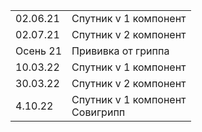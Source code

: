 |   |   |
|---|---|
|02.06.21|Спутник v 1 компонент|
|02.07.21|Спутник v 2 компонент|
|Осень 21|Прививка от гриппа|
|10.03.22|Спутник v 1 компонент|
|30.03.22|Спутник v 2 компонент|
|4.10.22|Спутник v 1 компонент  <br>Совигрипп|